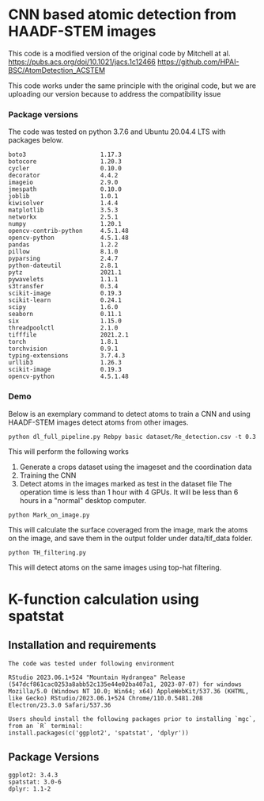 # CNN based atomic detection from HAADF-STEM images
This code is a modified version of the original code by Mitchell at al.
https://pubs.acs.org/doi/10.1021/jacs.1c12466
https://github.com/HPAI-BSC/AtomDetection_ACSTEM

This code works under the same principle with the original code, but we are uploading our version because to address the compatibility issue

### Package versions
The code was tested on python 3.7.6 and Ubuntu 20.04.4 LTS with packages below.

```
boto3                     1.17.3
botocore                  1.20.3
cycler                    0.10.0
decorator                 4.4.2
imageio                   2.9.0
jmespath                  0.10.0
joblib                    1.0.1
kiwisolver                1.4.4
matplotlib                3.5.3
networkx                  2.5.1
numpy                     1.20.1
opencv-contrib-python     4.5.1.48
opencv-python             4.5.1.48
pandas                    1.2.2
pillow                    8.1.0
pyparsing                 2.4.7
python-dateutil           2.8.1
pytz                      2021.1
pywavelets                1.1.1
s3transfer                0.3.4
scikit-image              0.19.3
scikit-learn              0.24.1
scipy                     1.6.0
seaborn                   0.11.1
six                       1.15.0
threadpoolctl             2.1.0
tifffile                  2021.2.1
torch                     1.8.1
torchvision               0.9.1
typing-extensions         3.7.4.3
urllib3                   1.26.3
scikit-image              0.19.3
opencv-python             4.5.1.48
```

### Demo
Below is an exemplary command to detect atoms to train a CNN and using HAADF-STEM images detect atoms from other images.
```
python dl_full_pipeline.py Rebpy basic dataset/Re_detection.csv -t 0.3
```
This will perform the following works
 1. Generate a crops dataset using the imageset and the coordination data
 2. Training the CNN
 3. Detect atoms in the images marked as test in the dataset file
The operation time is less than 1 hour with 4 GPUs. It will be less than 6 hours in a "normal" desktop computer.

```
python Mark_on_image.py
```
This will calculate the surface coveraged from the image, mark the atoms on the image, and save them in the output folder under data/tif_data folder.

```
python TH_filtering.py
```
This will detect atoms on the same images using top-hat filtering.

# K-function calculation using spatstat


## Installation and requirements
```
The code was tested under following environment

RStudio 2023.06.1+524 "Mountain Hydrangea" Release (547dcf861cac0253a8abb52c135e44e02ba407a1, 2023-07-07) for windows
Mozilla/5.0 (Windows NT 10.0; Win64; x64) AppleWebKit/537.36 (KHTML, like Gecko) RStudio/2023.06.1+524 Chrome/110.0.5481.208 Electron/23.3.0 Safari/537.36

Users should install the following packages prior to installing `mgc`, from an `R` terminal:
install.packages(c('ggplot2', 'spatstat', 'dplyr'))
```

## Package Versions
```
ggplot2: 3.4.3
spatstat: 3.0-6
dplyr: 1.1-2
```
